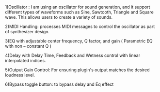 1)Oscillator : I am using an oscillator for sound generation, and it support different types of waveforms such as Sine, Sawtooth, Triangle and Square wave. This allows users to create a variety of sounds.

2)MIDI Handling: processes MIDI messages to control the oscillator as part of synthesizer design.

3)EQ with adjustable center frequency, Q factor, and gain ( Parametric EQ with non – constant Q )

4)Delay with Delay Time, Feedback and Wetness control with linear interpolated indices.

5)Output Gain Control: For ensuring plugin's output matches the desired loudness level.

6)Bypass toggle button: to bypass delay and Eq effect

